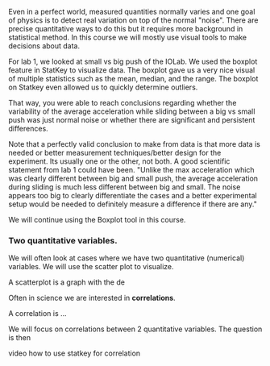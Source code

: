 Even in a perfect world, measured quantities normally varies and one goal of physics is to detect real variation on top of the normal "noise". 
There are precise quantitative ways to do this but it requires more background in statistical method. In this course we will mostly use visual tools to make decisions about data. 
  
For lab 1, we looked at small vs big push of the IOLab. We used the boxplot feature in StatKey to visualize data. The boxplot gave us a very nice visual of multiple statistics such as the mean, median, and the range. The boxplot on Statkey even allowed us to quickly determine outliers. 

That way, you were able to reach conclusions regarding whether the variability of the average acceleration while sliding between a big vs small push was just normal noise or whether there are significant and persistent differences. 

<lrndesign-sidenote label="Instructor Note" icon="bookmark" bg-color="#c2e5f2">
Note that a perfectly valid conclusion to make from data is that more data is needed or better measurement techniques/better design for the experiment. Its usually one or the other, not both. A good scientific statement from lab 1 could have been. "Unlike the max acceleration which was clearly different between big and small push, the average acceleration during sliding is much less different between big and small. The noise appears too big to clearly differentiate the cases and a better experimental setup would be needed to definitely measure a difference if there are any."
</lrndesign-sidenote>

We will continue using the Boxplot tool in this course.

### Two quantitative variables. 

We will often look at cases where we have two quantitative (numerical) variables. We will use the scatter plot to visualize. 

A scatterplot is a graph with the de
 
 Often in science we are interested in **correlations**. 
 
 A correlation is ... 
 
 
 We will focus on correlations between 2 quantitative variables. The question is then 



video how to use statkey for correlation
